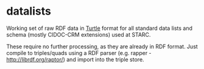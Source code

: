 datalists
=========

Working set of raw RDF data in [Turtle](http://www.w3.org/TeamSubmission/turtle/) format for all standard data lists and schema (mostly CIDOC-CRM extensions) used at STARC.

These require no further processing, as they are already in RDF format. Just compile to triples/quads using a RDF parser (e.g. rapper - http://librdf.org/raptor/) and import into the triple store.
